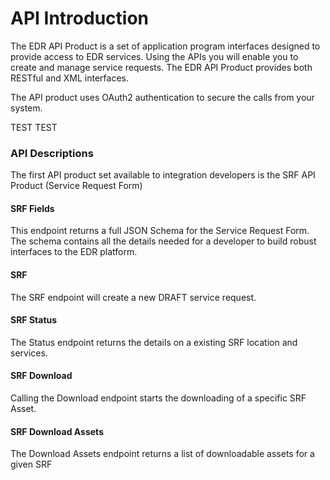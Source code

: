 # API Introduction

The EDR API Product is a set of application program interfaces designed to provide access to EDR services. Using the APIs you will enable you to create and manage service requests. The EDR API Product provides both RESTful and XML interfaces.

The API product uses OAuth2 authentication to secure the calls from your system.

TEST TEST

### API Descriptions

The first API product set available to integration developers is the SRF API Product (Service Request Form)

#### SRF Fields

This endpoint returns a full JSON Schema for the Service Request Form. The schema contains all the details needed for a developer to build robust interfaces to the EDR platform.

#### SRF

The SRF endpoint will create a new DRAFT service request.

#### SRF Status

The Status endpoint returns the details on a existing SRF location and services.

#### SRF Download

Calling the Download endpoint starts the downloading of a specific SRF Asset.

#### SRF Download Assets

The Download Assets endpoint returns a list of downloadable assets for a given SRF
